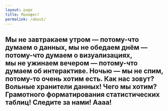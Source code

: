 ```yaml
---
layout: page
title: Манифест
permalink: /about/
---
```


<h2>Мы&nbsp;не&nbsp;завтракаем утром&nbsp;&mdash; потому-что думаем о&nbsp;данных, мы&nbsp;не&nbsp;обедаем днём&nbsp;&mdash; потому-что думаем о&nbsp;визуализациях, мы&nbsp;не&nbsp;ужинаем вечером&nbsp;&mdash; потому-что думаем об&nbsp;интерактиве. Ночью&nbsp;&mdash; мы&nbsp;не&nbsp;спим, потому-то очень хотим есть. Как нас зовут? Вольные хранители данных! Чего мы&nbsp;хотим? Грамотного форматирования статистических таблиц! Следите за&nbsp;нами! Аааа!</h2>
